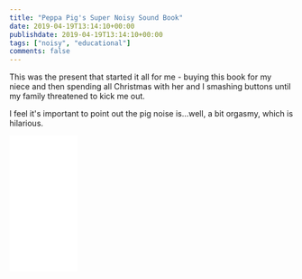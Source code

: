 ```yaml
---
title: "Peppa Pig's Super Noisy Sound Book"
date: 2019-04-19T13:14:10+00:00
publishdate: 2019-04-19T13:14:10+00:00
tags: ["noisy", "educational"]
comments: false
---
```


This was the present that started it all for me - buying this book for my niece and then spending all Christmas with her and I smashing buttons until my family threatened to kick me out. 

I feel it's important to point out the pig noise is...well, a bit orgasmy, which is hilarious.

<iframe style="width:120px;height:240px;" marginwidth="0" marginheight="0" scrolling="no" frameborder="0" src="//ws-eu.amazon-adsystem.com/widgets/q?ServiceVersion=20070822&OneJS=1&Operation=GetAdHtml&MarketPlace=GB&source=ss&ref=as_ss_li_til&ad_type=product_link&tracking_id=wwwcoldclimat-21&language=en_GB&marketplace=amazon&region=GB&placement=0723296235&asins=0723296235&linkId=8e4efc0074eae2df89ef9034d484e0f9&show_border=true&link_opens_in_new_window=true"></iframe>